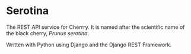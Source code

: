 # Serotina

The REST API service for Cherrry. It is named after the scientific name of the
black cherry, _Prunus serotina_.

Written with Python using Django and the Django REST Framework.
